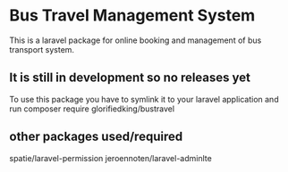 # Bus Travel Management System
This is a laravel package for online booking and management of bus transport system.
## It is still in development so no releases yet
To use this package you have to symlink it to your laravel application and run composer require glorifiedking/bustravel
## other packages used/required
spatie/laravel-permission
jeroennoten/laravel-adminlte
